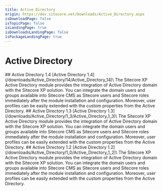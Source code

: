 ```yaml
---
title: Active Directory
origin: https://dev.sitecore.net/Downloads/Active_Directory.aspx
isDownloadPage: false
isTopicPage: false
isLandingPage: true
isDownloadsLandingPage: false
isPackageLandingPage: true
---
```


# Active Directory

<Card variant='outlineRaised' px={0} mb={8}>
<CardHeader>
## Active Directory 1.4
</CardHeader>
<CardBody>
[Active Directory 1.4](/downloads/Active_Directory/14/Active_Directory_14)\
The Sitecore XP Active Directory module provides the integration of Active Directory domain with the Sitecore XP solution. You can integrate the domain users and groups available into Sitecore CMS as Sitecore users and Sitecore roles immediately after the module installation and configuration. Moreover, user profiles can be easily extended with the custom properties from the Active Directory.


</CardBody>          
</Card>
<Card variant='outlineRaised' px={0} mb={8}>
<CardHeader>
## Active Directory 1.3
</CardHeader>
<CardBody>
[Active Directory 1.3](/downloads/Active_Directory/1_3/Active_Directory_1_3)\
The Sitecore XP Active Directory module provides the integration of Active Directory domain with the Sitecore XP solution. You can integrate the domain users and groups available into Sitecore CMS as Sitecore users and Sitecore roles immediately after the module installation and configuration. Moreover, user profiles can be easily extended with the custom properties from the Active Directory.


</CardBody>          
</Card>
<Card variant='outlineRaised' px={0} mb={8}>
<CardHeader>
## Active Directory 1.2
</CardHeader>
<CardBody>
[Active Directory 1.2](/downloads/Active_Directory/1_0/Active_Directory_1_2)\
The Sitecore XP Active Directory module provides the integration of Active Directory domain with the Sitecore XP solution. You can integrate the domain users and groups available into Sitecore CMS as Sitecore users and Sitecore roles immediately after the module installation and configuration. Moreover, user profiles can be easily extended with the custom properties from the Active Directory.


</CardBody>          
</Card>